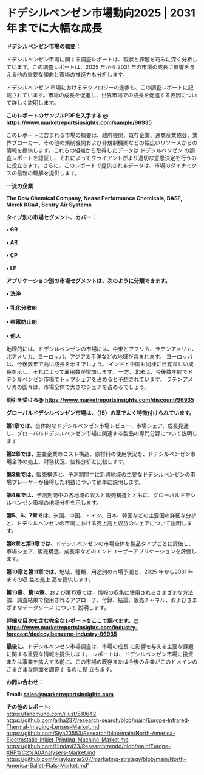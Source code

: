 # ドデシルベンゼン市場動向2025 | 2031年までに大幅な成長

<strong><b>ドデシルベンゼン市場の概要：</b></strong>

ドデシルベンゼン市場に関する調査レポートは、現状と課題を巧みに深く分析しています。この調査レポートは、2025 年から 2031 年の市場の成長に影響を与える他の重要な傾向と市場の推進力も分析します。

ドデシルベンゼン 市場におけるテクノロジーの進歩も、この調査レポートに記載されています。市場の成長を促進し、世界市場での成長を促進する要因について詳しく説明します。

<strong>このレポートのサンプルPDFを入手する @ <a href=https://www.marketreportsinsights.com/sample/96935>https://www.marketreportsinsights.com/sample/96935</a></strong>

このレポートに含まれる市場の概要は、政府機関、既存企業、通商産業協会、業界ブローカー、その他の規制機関および非規制機関などの幅広いリソースからの情報を提供します。これらの組織から取得したデータは ドデシルベンゼン の調査レポートを認証し、それによってクライアントがより適切な意思決定を行うのに役立ちます。さらに、このレポートで提供されるデータは、市場のダイナミクスの最新の理解を提供します。

<strong>一流の企業</strong>

<strong><b>The Dow Chemical Company, Nease Performance Chemicals, BASF, Merck KGaA, Sentry Air Systems</b></strong>

<strong><b>タイプ別の市場セグメント、カバー：</b></strong>

<strong>• GR<br><br>• AR<br><br>• CP<br><br>• LP</strong>

<strong><b>アプリケーション別の市場セグメントは、次のように分類できます。</b></strong>

<strong>• 洗浄<br><br>• 乳化分散剤<br><br>• 帯電防止剤<br><br>• 他人</strong>

 地理的には、ドデシルベンゼンの市場には、中東とアフリカ、ラテンアメリカ、北アメリカ、ヨーロッパ、アジア太平洋などの地域が含まれます。 ヨーロッパは、今後数年で高い成長を示すでしょう。 インドと中国も同様に目覚ましい成長を示し、それによって雇用数が増加します。 一方、北米は、今後数年間でドデシルベンゼン市場でトップシェアを占めると予想されています。 ラテンアメリカの国々は、市場全体で大きなシェアを占めるでしょう。

<strong>割引を受ける@ <a href=https://www.marketreportsinsights.com/discount/96935>https://www.marketreportsinsights.com/discount/96935</a></strong>

<strong><b>グローバルドデシルベンゼン市場は、（15）の章でよく特徴付けられています。</b></strong>

<strong><b>第</b></strong><strong><b>1章では、</b></strong>全体的なドデシルベンゼン市場レビュー、市場シェア、成長見通し、グローバルドデシルベンゼン市場に関連する製品の専門分野について説明します

<strong><b>第2章では、</b></strong>主要企業のコスト構造、原材料の使用状況を、ドデシルベンゼン市場全体の売上、財務状況、価格分析と比較します。

<strong><b>第3章では、</b></strong>販売構造と、予測期間中に新興地域の主要なドデシルベンゼンの市場プレーヤーが獲得した利益について簡単に説明します。

<strong><b>第4章では、</b></strong>予測期間中の各地域の収入と販売構造とともに、グローバルドデシルベンゼン市場の地域分析を示します。

<strong><b>第5、6、7章では、</b></strong>米国、中国、ドイツ、日本、韓国などの主要国の詳細な分析と、ドデシルベンゼンの市場における売上高と収益のシェアについて説明します。

<strong><b>第8章と第9章では、</b></strong>ドデシルベンゼンの市場全体を製品タイプごとに評価し、市場シェア、販売構造、成長率などのエンドユーザーアプリケーションを評価します。

<strong><b>第10章と第11章では、</b></strong>地域、種類、用途別の市場予測と、2025 年から2031 年までの収 益と売上 高を提供します。

<strong><b>第13章、第14章、</b></strong>および第15章では、情報の収集に使用されるさまざまな方法論、調査結果で使用されるアプローチ、付録、結論、販売チャネル、およびさまざまなデータソース について 説明します。

<strong>詳細な目次を含む完全なレポートをここで調べます。@ <a href=https://www.marketreportsinsights.com/industry-forecast/dodecylbenzene-industry-96935>https://www.marketreportsinsights.com/industry-forecast/dodecylbenzene-industry-96935</a></strong>

<strong><b>最後に、</b></strong>ドデシルベンゼン市場調査は、市場の成長 に影響を</a>与える主要な課題に関する重要な情報を提供します。 レポートは、ドデシルベンゼン市場に投資または事業を拡大する前に、この市場の既存または今後の企業がこのドメインのさまざまな側面を調査す るのに役 立ちます。

<strong><b>お問い合わせ：</b></strong>

<strong>Email: </strong><a href=mailto:sales@marketreportsinsights.com><strong>sales@marketreportsinsights.com</strong></a>

<strong>その他のレポート:</strong>
<br>
<a href=https://tanomuno.com/illust/510642>https://tanomuno.com/illust/510642</a>
<br>
<a href=https://github.com/arha237/research-search/blob/main/Europe-Infrared-Thermal-Imaging-Lenses-Market.md>https://github.com/arha237/research-search/blob/main/Europe-Infrared-Thermal-Imaging-Lenses-Market.md</a>
<br>
<a href=https://github.com/Siya23553/Research/blob/main/North-America-Electrostatic-Inkjet-Printing-Machine-Market.md>https://github.com/Siya23553/Research/blob/main/North-America-Electrostatic-Inkjet-Printing-Machine-Market.md</a>
<br>
<a href=https://github.com/Hindavi23/Researchtrendd/blob/main/Europe-XRF%C2%A0Analysers-Market.md>https://github.com/Hindavi23/Researchtrendd/blob/main/Europe-XRF%C2%A0Analysers-Market.md</a>
<br>
<a href=https://github.com/vijaykumar207/marketing-strategy/blob/main/North-America-Ballet-Flats-Market.md>https://github.com/vijaykumar207/marketing-strategy/blob/main/North-America-Ballet-Flats-Market.md</a>"

